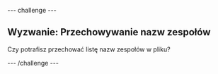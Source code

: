 \--- challenge \---

## Wyzwanie: Przechowywanie nazw zespołów

Czy potrafisz przechować listę nazw zespołów w pliku?

\--- /challenge \---
